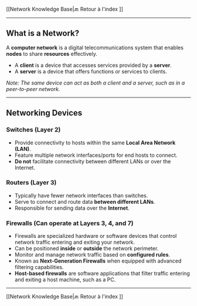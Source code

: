  [[Network Knowledge Base|🔙 Retour à l'index ]] 
 
---

## What is a Network?

A **computer network** is a digital telecommunications system that enables **nodes** to share **resources** effectively.

- A **client** is a device that accesses services provided by a **server**.
- A **server** is a device that offers functions or services to clients.

*Note: The same device can act as both a client and a server, such as in a peer-to-peer network.*

---

## Networking Devices

### Switches (Layer 2)

- Provide connectivity to hosts within the same **Local Area Network (LAN)**.
- Feature multiple network interfaces/ports for end hosts to connect.
- **Do not** facilitate connectivity between different LANs or over the Internet.

### Routers (Layer 3)

- Typically have fewer network interfaces than switches.
- Serve to connect and route data **between different LANs**.
- Responsible for sending data over the **Internet**.

### Firewalls (Can operate at Layers 3, 4, and 7)

- Firewalls are specialized hardware or software devices that control network traffic entering and exiting your network.
- Can be positioned **inside** or **outside** the network perimeter.
- Monitor and manage network traffic based on **configured rules**.
- Known as **Next-Generation Firewalls** when equipped with advanced filtering capabilities.
- **Host-based firewalls** are software applications that filter traffic entering and exiting a host machine, such as a PC.

---
 [[Network Knowledge Base|🔙 Retour à l'index ]]